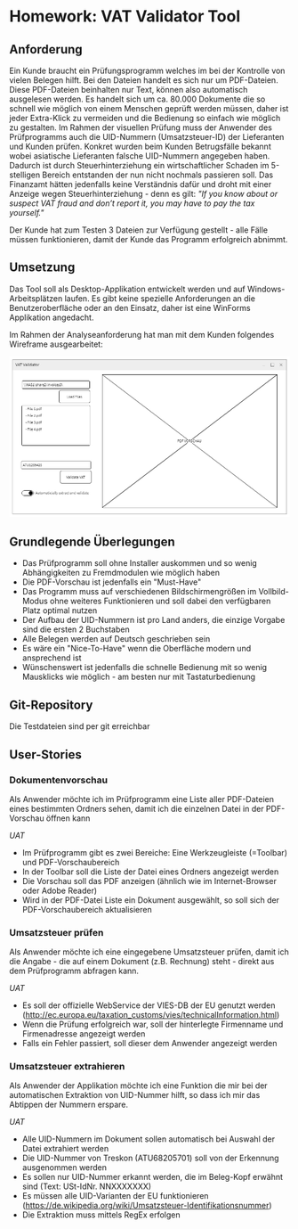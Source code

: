 # Homework: VAT Validator Tool

## Anforderung
Ein Kunde braucht ein Prüfungsprogramm welches im bei der Kontrolle von vielen Belegen hilft. Bei den Dateien handelt es sich nur um PDF-Dateien. Diese PDF-Dateien beinhalten nur Text, können also automatisch ausgelesen werden. Es handelt sich um ca. 80.000 Dokumente die so schnell wie möglich von einem Menschen geprüft werden müssen, daher ist jeder Extra-Klick zu vermeiden und die Bedienung so einfach wie möglich zu gestalten. Im Rahmen der visuellen Prüfung muss der Anwender des Prüfprogramms auch die UID-Nummern (Umsatzsteuer-ID) der Lieferanten und Kunden prüfen. Konkret wurden beim Kunden Betrugsfälle bekannt wobei asiatische Lieferanten falsche UID-Nummern angegeben haben. Dadurch ist durch Steuerhinterziehung ein wirtschaftlicher Schaden im 5-stelligen Bereich entstanden der nun nicht nochmals passieren soll. Das Finanzamt hätten jedenfalls keine Verständnis dafür und droht mit einer Anzeige wegen Steuerhinterziehung - denn es gilt: _"If you know about or suspect VAT fraud and don’t report it, you may have to pay the tax yourself."_

Der Kunde hat zum Testen 3 Dateien zur Verfügung gestellt - alle Fälle müssen funktionieren, damit der Kunde das Programm erfolgreich abnimmt.

## Umsetzung
Das Tool soll als Desktop-Applikation entwickelt werden und auf Windows-Arbeitsplätzen laufen. Es gibt keine spezielle Anforderungen an die Benutzeroberfläche oder an den Einsatz, daher ist eine WinForms Applikation angedacht.



Im Rahmen der Analyseanforderung hat man mit dem Kunden folgendes Wireframe ausgearbeitet:

![picture](wireframe.PNG "Wireframe")

## Grundlegende Überlegungen
* Das Prüfprogramm soll ohne Installer auskommen und so wenig Abhängigkeiten zu Fremdmodulen wie möglich haben
* Die PDF-Vorschau ist jedenfalls ein "Must-Have"
* Das Programm muss auf verschiedenen Bildschirmengrößen im Vollbild-Modus ohne weiteres Funktionieren und soll dabei den verfügbaren Platz optimal nutzen 
* Der Aufbau der UID-Nummern ist pro Land anders, die einzige Vorgabe sind die ersten 2 Buchstaben
* Alle Belegen werden auf Deutsch geschrieben sein
* Es wäre ein "Nice-To-Have" wenn die Oberfläche modern und ansprechend ist
* Wünschenswert ist jedenfalls die schnelle Bedienung mit so wenig Mausklicks wie möglich - am besten nur mit Tastaturbedienung


## Git-Repository
Die Testdateien sind per git erreichbar



## User-Stories
### Dokumentenvorschau
Als Anwender möchte ich im Prüfprogramm eine Liste aller PDF-Dateien eines bestimmten Ordners sehen, damit ich die einzelnen Datei in der PDF-Vorschau öffnen kann

*UAT*
* Im Prüfprogramm gibt es zwei Bereiche: Eine Werkzeugleiste (=Toolbar) und PDF-Vorschaubereich
* In der Toolbar soll die Liste der Datei eines Ordners angezeigt werden
* Die Vorschau soll das PDF anzeigen (ähnlich wie im Internet-Browser oder Adobe Reader)
* Wird in der PDF-Datei Liste ein Dokument ausgewählt, so soll sich der PDF-Vorschaubereich aktualisieren

### Umsatzsteuer prüfen
Als Anwender möchte ich eine eingegebene Umsatzsteuer prüfen, damit ich die Angabe - die auf einem Dokument (z.B. Rechnung) steht - direkt aus dem Prüfprogramm abfragen kann.

*UAT*
* Es soll der offizielle WebService der VIES-DB der EU genutzt werden (http://ec.europa.eu/taxation_customs/vies/technicalInformation.html)
* Wenn die Prüfung erfolgreich war, soll der hinterlegte Firmenname und Firmenadresse angezeigt werden
* Falls ein Fehler passiert, soll dieser dem Anwender angezeigt werden

### Umsatzsteuer extrahieren
Als Anwender der Applikation möchte ich eine Funktion die mir bei der automatischen Extraktion von UID-Nummer hilft, so dass ich mir das Abtippen der Nummern erspare.

*UAT*
* Alle UID-Nummern im Dokument sollen automatisch bei Auswahl der Datei extrahiert werden
* Die UID-Nummer von Treskon (ATU68205701) soll von der Erkennung ausgenommen werden
* Es sollen nur UID-Nummer erkannt werden, die im Beleg-Kopf erwähnt sind (Text: USt-IdNr. NNXXXXXXX)
* Es müssen alle UID-Varianten der EU funktionieren (https://de.wikipedia.org/wiki/Umsatzsteuer-Identifikationsnummer)
* Die Extraktion muss mittels RegEx erfolgen
